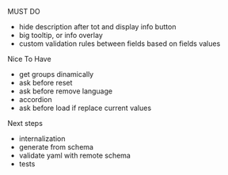 MUST DO
- hide description after tot and display info button
- big tooltip, or info overlay
- custom validation rules between fields based on fields values

Nice To Have
- get groups dinamically
- ask before reset
- ask before remove language
- accordion
- ask before load if replace current values

Next steps
- internalization
- generate from schema
- validate yaml with remote schema
- tests
